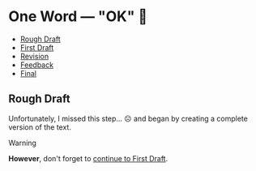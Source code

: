 # One Word — "OK" 🐳

- [Rough Draft](rough-draft.md)
- [First Draft](first-draft.md)
- [Revision](revision.md)
- [Feedback](feedback.md)
- [Final](index.md)


## Rough Draft
Unfortunately, I missed this step… ☹️ and began by creating a complete version of the text. 

> [!WARNING]
> **However**, don't forget to [continue to First Draft](first-draft.md).

